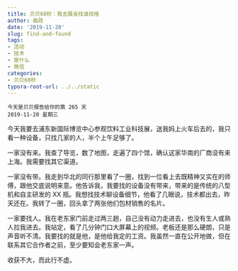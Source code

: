 ```yaml
---
title: 贝贝60秒：我去展会找谁找啥
author: 曲政
date: '2019-11-20'
slug: find-and-found
tags:
- 活动
- 技术
- 是什么
- 微信
categories:
- 贝贝60秒
typora-root-url: ../../static
---
```


    今天是贝贝报告给你的第 265 天
    2019-11-20 星期三

今天我要去浦东新国际博览中心参观饮料工业科技展，送我妈上火车后去的，我只看一种设备，只找几家的人，半个上午足够了。

一家没有来。我查了导览，数了地图，走遍了四个馆，确认这家华南的厂商没有来上海。我需要找其它渠道。

一家没有带。我走到华北的同行那里看了一圈，找到一位看上去既精神又实在的师傅，跟他交底说明来意。他告诉我，我要找的设备没有带来，带来的是传统的八型机和自主研发的 XX 瓶。我想找技术聊设备细节，他看了几眼说，技术都出去，昨天还在。我转了一圈，回头拿了两张他们包材销售的名片。

一家要找人。我在老东家门前走过两三趟，自己没有动力走进去，也没有生人或熟人拉我进去。我站定，看了几分钟门口大屏幕上的视频。老板还是那么硬朗，只是声音听不清。我要找的就是他，是他给我定的工资。我虽然一直在公开地做，但在联系其它合作者之前，至少要知会老东家一声。

收获不大，而此行不虚。